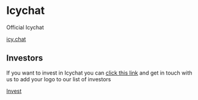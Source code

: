 # Icychat
Official Icychat

[icy.chat](https://icy.chat)

## Investors

If you want to invest in Icychat you can [click this link](mailto:admin@icy.chat?subject=Investors) and get in touch with us to add your logo to our list of investors

[Invest](mailto:admin@icy.chat?subject=Investors)
